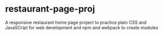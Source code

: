 # restaurant-page-proj
A responsive restaurant home page project to practice plain CSS and JavaSCript for web development and npm and webpack to create modules
